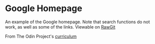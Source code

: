 # Google Homepage

An example of the Google homepage. Note that search functions do not work, as well as some of the links.
Viewable on [RawGit](https://cdn.rawgit.com/0elo/the_odin_project/1e6f659e2b3f96ba3c9044ca1b24c09896959c24/google-homepage/index.html)

From The Odin Project's [curriculum](https://www.theodinproject.com/courses/web-development-101/lessons/html-css?ref=lnav)
